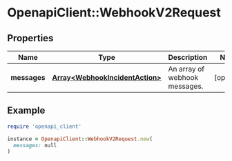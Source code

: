 # OpenapiClient::WebhookV2Request

## Properties

| Name | Type | Description | Notes |
| ---- | ---- | ----------- | ----- |
| **messages** | [**Array&lt;WebhookIncidentAction&gt;**](WebhookIncidentAction.md) | An array of webhook messages. | [optional] |

## Example

```ruby
require 'openapi_client'

instance = OpenapiClient::WebhookV2Request.new(
  messages: null
)
```

